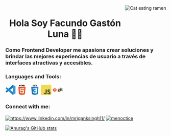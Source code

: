 <img align="right" alt="Cat eating ramen" height="110px" src="https://i.ibb.co/v3p3cC9/catramen.gif"/>

<h1 align="center" border="none">Hola Soy Facundo Gastón Luna 🐱‍👤</h1>
<h3>Como Frontend Developer me apasiona crear soluciones y brindar las mejores experiencias de usuario a través de interfaces atractivas y accesibles.</h3>

<h3 align="left">Languages and Tools:</h3>
<span>
<img src="https://raw.githubusercontent.com/devicons/devicon/2ae2a900d2f041da66e950e4d48052658d850630/icons/vscode/vscode-original.svg" alt="visual studio code" width="32" height="32"/>
<img src="https://raw.githubusercontent.com/github/explore/80688e429a7d4ef2fca1e82350fe8e3517d3494d/topics/html/html.png" alt="html5" width="32" height="32"/> 
<img src="https://raw.githubusercontent.com/github/explore/80688e429a7d4ef2fca1e82350fe8e3517d3494d/topics/css/css.png" alt="css3" width="32" height="32"/>
<img src="https://raw.githubusercontent.com/github/explore/80688e429a7d4ef2fca1e82350fe8e3517d3494d/topics/javascript/javascript.png" alt="javascript" width="32" height="32"/>
<img src="https://raw.githubusercontent.com/github/explore/80688e429a7d4ef2fca1e82350fe8e3517d3494d/topics/git/git.png" alt="git" width="32" height="32"/>
</span>

<h3 align="left">Connect with me:</h3>
<p align="left">
<a href="https://www.linkedin.com/in/facundoluna/" target="_blank"><img align="center" src="https://raw.githubusercontent.com/rahuldkjain/github-profile-readme-generator/master/src/images/icons/Social/linked-in-alt.svg" alt="https://www.linkedin.com/in/mriganksingh11/" height="32" width="32" /></a>
<a href="https://twitter.com/FacundoLuna__" target="_blank"><img align="center" src="https://raw.githubusercontent.com/rahuldkjain/github-profile-readme-generator/master/src/images/icons/Social/twitter.svg" alt="menoctice" height="32" width="32" /></a>
</p>

[![Anurag's GitHub stats](https://github-readme-stats.vercel.app/api?username=Facugl&show_icons=true&theme=panda)](https://github.com/anuraghazra/github-readme-stats)
